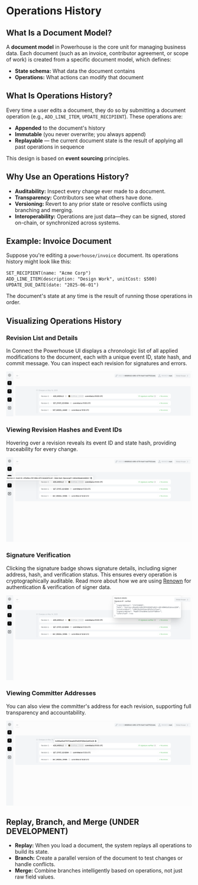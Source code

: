 # Operations History

## What Is a Document Model?
A **document model** in Powerhouse is the core unit for managing business data. Each document (such as an invoice, contributor agreement, or scope of work) is created from a specific document model, which defines:

- **State schema:** What data the document contains
- **Operations:** What actions can modify that document

## What Is Operations History?
Every time a user edits a document, they do so by submitting a document operation (e.g., `ADD_LINE_ITEM`, `UPDATE_RECIPIENT`). These operations are:

- **Appended** to the document's history
- **Immutable** (you never overwrite; you always append)
- **Replayable** — the current document state is the result of applying all past operations in sequence

This design is based on **event sourcing** principles.

## Why Use an Operations History?
- **Auditability:** Inspect every change ever made to a document.
- **Transparency:** Contributors see what others have done.
- **Versioning:** Revert to any prior state or resolve conflicts using branching and merging.
- **Interoperability:** Operations are just data—they can be signed, stored on-chain, or synchronized across systems.


## Example: Invoice Document
Suppose you're editing a `powerhouse/invoice` document. Its operations history might look like this:

```plaintext
SET_RECIPIENT(name: "Acme Corp")
ADD_LINE_ITEM(description: "Design Work", unitCost: $500)
UPDATE_DUE_DATE(date: "2025-06-01")
```

The document's state at any time is the result of running those operations in order.

## Visualizing Operations History

### Revision List and Details
In Connect the Powerhouse UI displays a chronologic list of all applied modifications to the document, each with a unique event ID, state hash, and commit message. You can inspect each revision for signatures and errors.

![Revision History List](./images/revision-history-list.png)


### Viewing Revision Hashes and Event IDs
Hovering over a revision reveals its event ID and state hash, providing traceability for every change.

![Revision Hash Popup](./images/revision-hash-popup.png)


### Signature Verification
Clicking the signature badge shows signature details, including signer address, hash, and verification status. This ensures every operation is cryptographically auditable.
Read more about how we are using [Renown](/academy/MasteryTrack/BuildingUserExperiences/Authorization/RenownAuthenticationFlow) for authentication & verification of signer data. 

![Signature Details Popup](./images/signature-details-popup.png)


### Viewing Committer Addresses
You can also view the committer's address for each revision, supporting full transparency and accountability.

![Committer Address Popup](./images/committer-address-popup.png)


## Replay, Branch, and Merge (UNDER DEVELOPMENT)
- **Replay:** When you load a document, the system replays all operations to build its state.
- **Branch:** Create a parallel version of the document to test changes or handle conflicts.
- **Merge:** Combine branches intelligently based on operations, not just raw field values.

